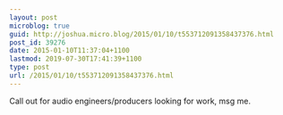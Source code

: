 ```yaml
---
layout: post
microblog: true
guid: http://joshua.micro.blog/2015/01/10/t553712091358437376.html
post_id: 39276
date: 2015-01-10T11:37:04+1100
lastmod: 2019-07-30T17:41:39+1100
type: post
url: /2015/01/10/t553712091358437376.html
---
```

Call out for audio engineers/producers looking for work, msg me.

